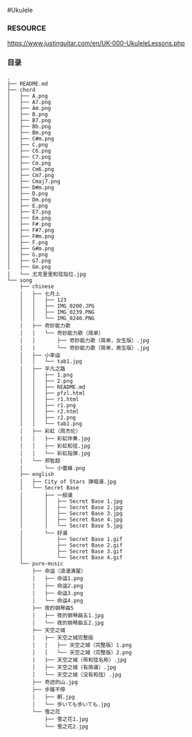 #Ukulele


### RESOURCE
https://www.justinguitar.com/en/UK-000-UkuleleLessons.php

### 目录
    .
    ├── README.md
    ├── chord
    │   ├── A.png
    │   ├── A7.png
    │   ├── Am.png
    │   ├── B.png
    │   ├── B7.png
    │   ├── Bb.png
    │   ├── Bm.png
    │   ├── C#m.png
    │   ├── C.png
    │   ├── C6.png
    │   ├── C7.png
    │   ├── Cm.png
    │   ├── Cm6.png
    │   ├── Cm7.png
    │   ├── Cmaj7.png
    │   ├── D#m.png
    │   ├── D.png
    │   ├── Dm.png
    │   ├── E.png
    │   ├── E7.png
    │   ├── Em.png
    │   ├── F#.png
    │   ├── F#7.png
    │   ├── F#m.png
    │   ├── F.png
    │   ├── G#m.png
    │   ├── G.png
    │   ├── G7.png
    │   ├── Gm.png
    │   └── 尤克里里和弦指位.jpg
    └── song
        ├── chinese
        │   ├── 七月上
        │   │   ├── 123
        │   │   ├── IMG_0200.JPG
        │   │   ├── IMG_0239.PNG
        │   │   └── IMG_0240.PNG
        │   ├── 奇妙能力歌
        │   │   └── 奇妙能力歌（简单）
        │   │       ├── 奇妙能力歌（简单，女生版）.jpg
        │   │       └── 奇妙能力歌（简单，男生版）.jpg
        │   ├── 小幸运
        │   │   └── tab1.jpg
        │   ├── 平凡之路
        │   │   ├── 1.png
        │   │   ├── 2.png
        │   │   ├── README.md
        │   │   ├── pfzl.html
        │   │   ├── r1.html
        │   │   ├── r1.png
        │   │   ├── r2.html
        │   │   ├── r2.png
        │   │   └── tab1.png
        │   ├── 彩虹（周杰伦）
        │   │   ├── 彩虹伴奏.jpg
        │   │   ├── 彩虹和弦.jpg
        │   │   └── 彩虹指弹.jpg
        │   └── 郑智超
        │       └── 小蜜蜂.png
        ├── english
        │   ├── City of Stars 弹唱谱.jpg
        │   └── Secret Base
        │       ├── 一般谱
        │       │   ├── Secret Base 1.jpg
        │       │   ├── Secret Base 2.jpg
        │       │   ├── Secret Base 3.jpg
        │       │   ├── Secret Base 4.jpg
        │       │   └── Secret Base 5.jpg
        │       └── 好谱
        │           ├── Secret Base 1.gif
        │           ├── Secret Base 2.gif
        │           ├── Secret Base 3.gif
        │           └── Secret Base 4.gif
        └── pure-music
            ├── 命运（浪漫满屋）
            │   ├── 命运1.png
            │   ├── 命运2.png
            │   ├── 命运3.png
            │   └── 命运4.png
            ├── 夜的钢琴曲5
            │   ├── 夜的钢琴曲五1.jpg
            │   └── 夜的钢琴曲五2.jpg
            ├── 天空之城
            │   ├── 天空之城完整版
            │   │   ├── 天空之城（完整版）1.png
            │   │   └── 天空之城（完整版）2.png
            │   ├── 天空之城（带和弦名称）.jpg
            │   ├── 天空之城（有简谱）.jpg
            │   └── 天空之城（没有和弦）.jpg
            ├── 奇迹的山.jpg
            ├── 步履不停
            │   ├── 朝.jpg
            │   └── 歩いても歩いても.jpg
            └── 雪之花
                ├── 雪之花1.jpg
                └── 雪之花2.jpg

